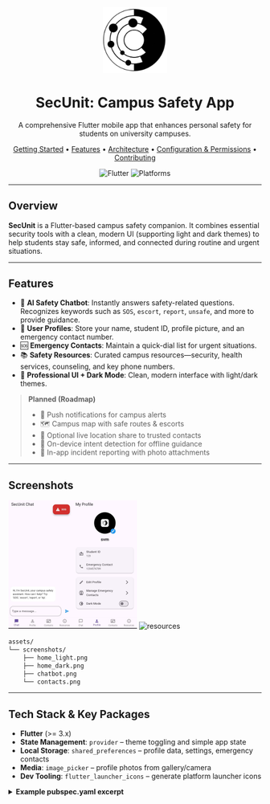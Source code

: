 <!-- LOGO -->

<p align="center">
  <img src="assets/secunitlogo.png" alt="SecUnit Logo" width="128"/>
</p>

<h1 align="center">SecUnit: Campus Safety App</h1>

<p align="center">
  A comprehensive Flutter mobile app that enhances personal safety for students on university campuses.
</p>

<p align="center">
  <a href="#getting-started">Getting Started</a> •
  <a href="#features">Features</a> •
  <a href="#architecture">Architecture</a> •
  <a href="#configuration--permissions">Configuration & Permissions</a> •
  <a href="#contributing">Contributing</a>
</p>

<p align="center">
  <img alt="Flutter" src="https://img.shields.io/badge/Flutter-%3E%3D3.0-blue"/>
  <img alt="Platforms" src="https://img.shields.io/badge/Platforms-Android%20%7C%20iOS-success"/>
</p>

---

## Overview

**SecUnit** is a Flutter-based campus safety companion. It combines essential security tools with a clean, modern UI (supporting light and dark themes) to help students stay safe, informed, and connected during routine and urgent situations.

---

## Features

* 🤖 **AI Safety Chatbot**: Instantly answers safety-related questions. Recognizes keywords such as `SOS`, `escort`, `report`, `unsafe`, and more to provide guidance.
* 👤 **User Profiles**: Store your name, student ID, profile picture, and an emergency contact number.
* 🆘 **Emergency Contacts**: Maintain a quick-dial list for urgent situations.
* 📚 **Safety Resources**: Curated campus resources—security, health services, counseling, and key phone numbers.
* 🎨 **Professional UI + Dark Mode**: Clean, modern interface with light/dark themes.

> **Planned (Roadmap)**
>
> * 🔔 Push notifications for campus alerts
> * 🗺️ Campus map with safe routes & escorts
> * 📍 Optional live location share to trusted contacts
> * 🧠 On-device intent detection for offline guidance
> * 🧪 In-app incident reporting with photo attachments

---

## Screenshots

 <img src="assets/chat.jpg" alt="SecUnit Logo" width="128"/><img src="assets/profile.jpg" alt="profile" width="128"/>
<img src="assets/resources.jpg" alt="resources" width="128"/>

```
assets/
└── screenshots/
    ├── home_light.png
    ├── home_dark.png
    ├── chatbot.png
    └── contacts.png
```

---

## Tech Stack & Key Packages

* **Flutter** (>= 3.x)
* **State Management**: `provider` – theme toggling and simple app state
* **Local Storage**: `shared_preferences` – profile data, settings, emergency contacts
* **Media**: `image_picker` – profile photos from gallery/camera
* **Dev Tooling**: `flutter_launcher_icons` – generate platform launcher icons

<details>
  <summary><strong>Example pubspec.yaml excerpt</strong></summary>

```yaml
dependencies:
  flutter: { sdk: flutter }
  provider: ^6.0.0
  shared_preferences: ^2.2.0
  image_picker: ^1.0.0

dev_dependencies:
  flutter_launcher_icons: ^0.13.1

flutter_icons:
```
